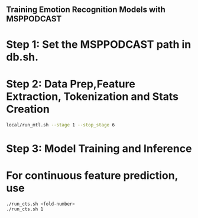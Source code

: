 ## Training Emotion Recognition Models with MSPPODCAST

# Step 1: Set the MSPPODCAST path in db.sh. 

# Step 2: Data Prep,Feature Extraction, Tokenization and Stats Creation
 
```bash
local/run_mtl.sh --stage 1 --stop_stage 6
```

# Step 3: Model Training and Inference
# For continuous feature prediction, use 
```bash
./run_cts.sh <fold-number>
./run_cts.sh 1
```

